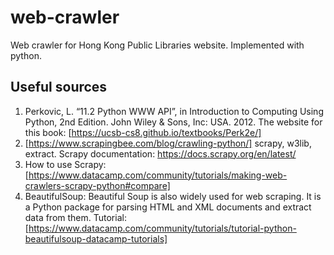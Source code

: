 # web-crawler
Web crawler for Hong Kong Public Libraries website. Implemented with python.

## Useful sources
1. Perkovic, L. “11.2 Python WWW API”, in Introduction to Computing Using Python, 2nd Edition. John Wiley & Sons, Inc: USA. 2012. The website for this book: [https://ucsb-cs8.github.io/textbooks/Perk2e/]
2.	[https://www.scrapingbee.com/blog/crawling-python/] scrapy, w3lib, extract. Scrapy documentation: https://docs.scrapy.org/en/latest/ 
3.	How to use Scrapy: [https://www.datacamp.com/community/tutorials/making-web-crawlers-scrapy-python#compare]
4.	BeautifulSoup: Beautiful Soup is also widely used for web scraping. It is a Python package for parsing HTML and XML documents and extract data from them. Tutorial: [https://www.datacamp.com/community/tutorials/tutorial-python-beautifulsoup-datacamp-tutorials]
